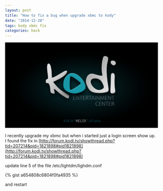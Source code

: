 ```yaml
---
layout: post
title: "How to fix a bug when upgrade xbmc to kody"
date: "2014-12-28"
tags: kody xbmc fix
categories: hack
---
```

![kodi](/assets/images/post/2014-12-28-how-to-fix-a-bug-when-upgrade-xbmc-to-kody/kodi.png)

I recently upgrade my xbmc but when i started just a login screen show up. I found the fix in [http://forum.kodi.tv/showthread.php?tid=207214&pid=1821898#pid1821898](http://forum.kodi.tv/showthread.php?tid=207214&pid=1821898#pid1821898)

update line 5 of the file /etc/lightdm/lighdm.conf

{% gist a654808c6804f0fa4935  %}

and restart
